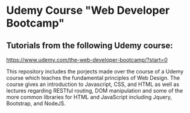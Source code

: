 # Udemy Course "Web Developer Bootcamp"

## Tutorials from the following Udemy course: 
https://www.udemy.com/the-web-developer-bootcamp/?start=0


This repository includes the porjects made over the course of a Udemy course which teaches the fundamental principles of Web Design. The course gives an introduction to Javascript, CSS, and HTML as well as lectures regarding RESTful routing, DOM manipulation and some of the more common libraries for HTML and JavaScript including Jquery, Bootstrap, and NodeJS.
